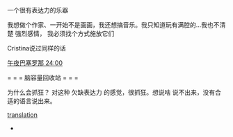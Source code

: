 
一个很有表达力的乐器


我想做个作家、一开始不是画画，我还想搞音乐。我只知道玩有满腔的...我也不清楚 强烈感情，
我必须找个方式施放它们

Cristina说过同样的话

[午夜巴塞罗那 24:00](http://www.bilibili.com/video/av2065903)

= = = 脑容量回收站 = = =

为什么会抓狂？
对这种 欠缺表达力 的感觉，很抓狂。想说啥 说不出来，没有合适的语言说出来。


[translation](https://github.com/7900ms/000nottheater_deserted_forfindingmore/blob/master/tech-translation/README.md)

-
